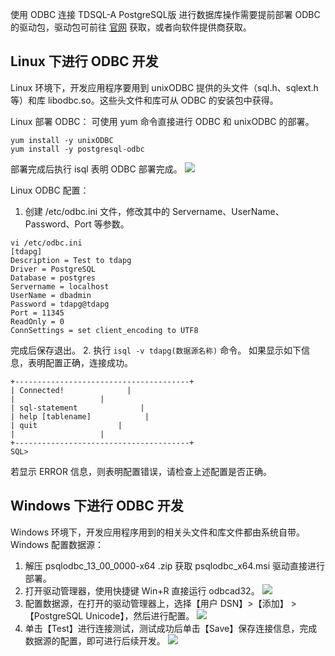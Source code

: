 
使用 ODBC 连接 TDSQL-A PostgreSQL版 进行数据库操作需要提前部署 ODBC 的驱动包，驱动包可前往 [官网](https://odbc.postgresql.org/) 获取，或者向软件提供商获取。

## Linux 下进行 ODBC 开发
Linux 环境下，开发应用程序要用到 unixODBC 提供的头文件（sql.h、sqlext.h 等）和库 libodbc.so。这些头文件和库可从 ODBC 的安装包中获得。

Linux 部署 ODBC：
可使用 yum 命令直接进行 ODBC 和 unixODBC 的部署。
```
yum install -y unixODBC
yum install -y postgresql-odbc
```
部署完成后执行 isql 表明 ODBC 部署完成。
![](https://main.qcloudimg.com/raw/c0298cbf0e7988583dc6ccaccf16b6ac.png)

Linux ODBC 配置：
1. 创建 /etc/odbc.ini 文件，修改其中的 Servername、UserName、Password、Port 等参数。
```
vi /etc/odbc.ini 
[tdapg]
Description = Test to tdapg
Driver = PostgreSQL
Database = postgres
Servername = localhost
UserName = dbadmin
Password = tdapg@tdapg
Port = 11345
ReadOnly = 0
ConnSettings = set client_encoding to UTF8
```
完成后保存退出。
2. 执行 `isql -v tdapg(数据源名称)` 命令。
如果显示如下信息，表明配置正确，连接成功。
```
+---------------------------------------+
| Connected!              |
|                   |
| sql-statement              |
| help [tablename]            |
| quit                  |
|                   |
+---------------------------------------+
SQL>
```
若显示 ERROR 信息，则表明配置错误，请检查上述配置是否正确。

## Windows 下进行 ODBC 开发
Windows 环境下，开发应用程序用到的相关头文件和库文件都由系统自带。
Windows 配置数据源：
1. 解压 psqlodbc_13_00_0000-x64 .zip 获取 psqlodbc_x64.msi 驱动直接进行部署。
2. 打开驱动管理器，使用快捷键 Win+R 直接运行 odbcad32。
![](https://main.qcloudimg.com/raw/225c100597f30cef8af2cbc7ed81c8ac.png)
3. 配置数据源，在打开的驱动管理器上，选择【用户 DSN】>【添加】 > 【PostgreSQL Unicode】，然后进行配置。
![](https://main.qcloudimg.com/raw/03fee0de11884517bca025f654727b5a.png)
4. 单击【Test】进行连接测试，测试成功后单击【Save】保存连接信息，完成数据源的配置，即可进行后续开发。
![](https://main.qcloudimg.com/raw/22d3aa82b7591b0bbe70acd26495b595.png)
